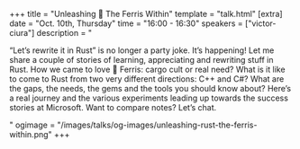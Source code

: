 +++
title = "Unleashing 🦀 The Ferris Within"
template = "talk.html"
[extra]
  date = "Oct. 10th, Thursday"
  time = "16:00 - 16:30"
  speakers = ["victor-ciura"]
  description = "<p>“Let’s rewrite it in Rust” is no longer a party joke. It’s happening! Let me share a couple of stories of learning, appreciating and rewriting stuff in Rust. How we came to love 🦀 Ferris: cargo cult or real need? What is it like to come to Rust from two very different directions: C++ and C#? What are the gaps, the needs, the gems and the tools you should know about? Here’s a real journey and the various experiments leading up towards the success stories at Microsoft. Want to compare notes? Let’s chat.</p>"
  ogimage = "/images/talks/og-images/unleashing-rust-the-ferris-within.png"
+++
